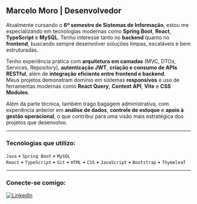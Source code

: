 ##  Marcelo Moro | Desenvolvedor 

Atualmente cursando o **6º semestre de Sistemas de Informação**, estou me especializando em tecnologias modernas como **Spring Boot**, **React**, **TypeScript** e **MySQL**. Tenho interesse tanto no **backend** quanto no **frontend**, buscando sempre desenvolver soluções limpas, escaláveis e bem estruturadas.

Tenho experiência prática com **arquitetura em camadas** (MVC, DTOs, Services, Repository), **autenticação JWT**, **criação e consumo de APIs RESTful**, além de **integração eficiente entre frontend e backend**.  
Meus projetos demonstram domínio em sistemas **responsivos** e uso de ferramentas modernas como **React Query**, **Context API**, **Vite** e **CSS Modules**.

Além da parte técnica, também trago bagagem administrativa, com experiência anterior em **análise de dados**, **controle de estoque** e **apoio à gestão operacional**, o que contribui para uma visão mais estratégica dos projetos que desenvolvo.

---

### Tecnologias que utilizo:
`Java` • `Spring Boot` • `MySQL`  
`React` • `TypeScript` • `Git` • `HTML` • `CSS`
• `JavaScript` • `Bootstrap` • `Thymeleaf`

---

### Conecte-se comigo:
[![LinkedIn](https://img.shields.io/badge/-LinkedIn-0A66C2?style=flat&logo=linkedin&logoColor=white)](https://www.linkedin.com/in/marcelomoro1/)
